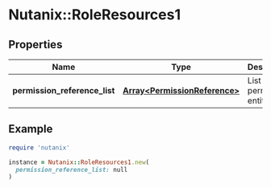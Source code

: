 # Nutanix::RoleResources1

## Properties

| Name | Type | Description | Notes |
| ---- | ---- | ----------- | ----- |
| **permission_reference_list** | [**Array&lt;PermissionReference&gt;**](PermissionReference.md) | List of permission entities. | [optional] |

## Example

```ruby
require 'nutanix'

instance = Nutanix::RoleResources1.new(
  permission_reference_list: null
)
```

